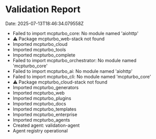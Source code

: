 # Validation Report

Date: 2025-07-13T18:46:34.079558Z

- Failed to import mcpturbo_core: No module named 'aiohttp'
- ⚠️ Package mcpturbo_web-stack not found
- Imported mcpturbo_cloud
- Imported mcpturbo_tools
- Imported mcpturbo_complete
- Failed to import mcpturbo_orchestrator: No module named 'mcpturbo_core'
- Failed to import mcpturbo_ai: No module named 'aiohttp'
- Failed to import mcpturbo_cli: No module named 'mcpturbo_core'
- ⚠️ Package mcpturbo_cloud-stack not found
- Imported mcpturbo_generators
- Imported mcpturbo_web
- Imported mcpturbo_plugins
- Imported mcpturbo_docs
- Imported mcpturbo_templates
- Imported mcpturbo_enterprise
- Imported mcpturbo_agents
- Created agent: validation-agent
- Agent registry operational
